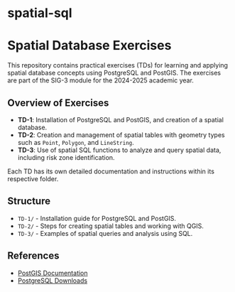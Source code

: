 # spatial-sql
# Spatial Database Exercises

This repository contains practical exercises (TDs) for learning and applying spatial database concepts using PostgreSQL and PostGIS. The exercises are part of the SIG-3 module for the 2024-2025 academic year.

## Overview of Exercises

- **TD-1**: Installation of PostgreSQL and PostGIS, and creation of a spatial database.
- **TD-2**: Creation and management of spatial tables with geometry types such as `Point`, `Polygon`, and `LineString`.
- **TD-3**: Use of spatial SQL functions to analyze and query spatial data, including risk zone identification.

Each TD has its own detailed documentation and instructions within its respective folder.

## Structure
- `TD-1/` - Installation guide for PostgreSQL and PostGIS.
- `TD-2/` - Steps for creating spatial tables and working with QGIS.
- `TD-3/` - Examples of spatial queries and analysis using SQL.

## References
- [PostGIS Documentation](https://postgis.net/docs/reference.html)
- [PostgreSQL Downloads](https://www.postgresql.org/download/)
